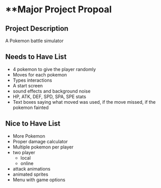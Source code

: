 # **Major Project Propoal

## Project Description
A Pokemon battle simulator

## Needs to Have List
- 4 pokemon to give the player randomly
- Moves for each pokemon
- Types interactions
- A start screen
- sound effects and background noise
- HP, ATK, DEF, SPD, SPA, SPE stats
- Text boxes saying what moved was used, if the move missed, if the pokemon fainted




## Nice to Have List
- More Pokemon
- Proper damage calculator
- Multiple pokemon per player
- two player 
    - local
    - online
- attack animations
- animated sprites
- Menu with game options
